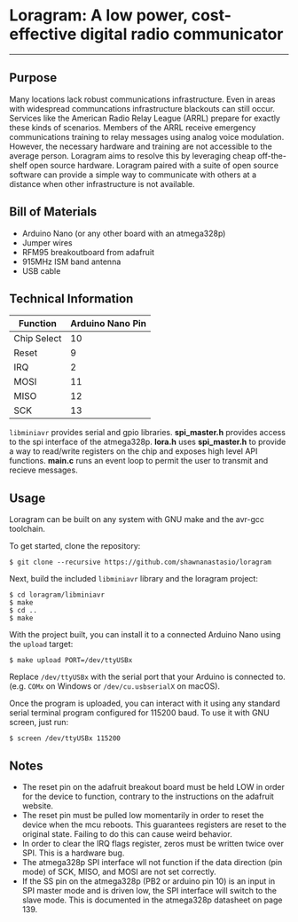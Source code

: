 # Loragram: A low power, cost-effective digital radio communicator
---
## Purpose
Many locations lack robust communications infrastructure. Even in areas with widespread communcations infrastructure blackouts can still occur. Services like the American Radio Relay League (ARRL) prepare for exactly these kinds of scenarios. Members of the ARRL receive emergency communications training to relay messages using analog voice modulation. However, the necessary hardware and training are not accessible to the average person. Loragram aims to resolve this by leveraging cheap off-the-shelf open source hardware. Loragram paired with a suite of open source software can provide a simple way to communicate with others at a distance when other infrastructure is not available. 

## Bill of Materials
* Arduino Nano (or any other board with an atmega328p)
* Jumper wires
* RFM95 breakoutboard from adafruit
* 915MHz ISM band antenna
* USB cable

## Technical Information

| Function | Arduino Nano Pin |
|---|---|
| Chip Select | 10 |
| Reset | 9 |
| IRQ | 2 |
| MOSI | 11 |
| MISO | 12 |
| SCK | 13 |

`libminiavr` provides serial and gpio libraries. **spi_master.h** provides access to the spi interface of the atmega328p. **lora.h** uses **spi_master.h** to provide a way to read/write registers on the chip and exposes high level API functions. **main.c** runs an event loop to permit the user to transmit and recieve messages.

Usage
------
Loragram can be built on any system with GNU make and the avr-gcc toolchain.

To get started, clone the repository:
```
$ git clone --recursive https://github.com/shawnanastasio/loragram
```

Next, build the included `libminiavr` library and the loragram project:
```
$ cd loragram/libminiavr
$ make
$ cd ..
$ make
```

With the project built, you can install it to a connected Arduino Nano using the `upload` target:
```
$ make upload PORT=/dev/ttyUSBx
```
Replace `/dev/ttyUSBx` with the serial port that your Arduino is connected to. (e.g. `COMx` on Windows or `/dev/cu.usbserialX` on macOS).

Once the program is uploaded, you can interact with it using any standard serial terminal program configured for 115200 baud. To use it with GNU screen, just run:
```
$ screen /dev/ttyUSBx 115200
```

## Notes
* The reset pin on the adafruit breakout board must be held LOW in order for the device to function, contrary to the instructions on the adafruit website.
* The reset pin must be pulled low momentarily in order to reset the device when the mcu reboots. This guarantees registers are reset to the original state. Failing to do this can cause weird behavior.
* In order to clear the IRQ flags register, zeros must be written twice over SPI. This is  a hardware bug.
* The atmega328p SPI interface wll not function if the data direction (pin mode) of SCK, MISO, and MOSI are not set correctly.
* If the SS pin on the atmega328p (PB2 or arduino pin 10) is an input in SPI master mode and is driven low, the SPI interface will switch to the slave mode. This is documented in the atmega328p datasheet on page 139.
